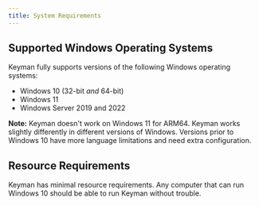 ```yaml
---
title: System Requirements
---
```


## Supported Windows Operating Systems

Keyman fully supports versions of the following
Windows operating systems:

-   Windows 10 (32-bit *and* 64-bit)
-   Windows 11
-   Windows Server 2019 and 2022

**Note:** Keyman doesn't work on Windows 11 for ARM64. 
Keyman works slightly differently in different versions of Windows. 
Versions prior to Windows 10 have more language limitations and need extra configuration.

## Resource Requirements

Keyman has minimal resource requirements. Any computer that can run
Windows 10 should be able to run Keyman without trouble.
